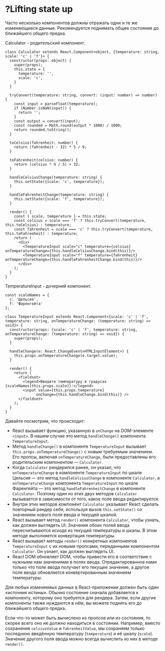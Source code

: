 # ?Lifting state up

Часто несколько компонентов должны отражать одни и те же изменяющиеся данные. Рекомендуется поднимать общее состояние до ближайшего общего предка.

Calculator - родительский компонент.

~~~
class Calculator extends React.Component<object, {temperature: string, scale: 'c' | 'f'}> {
  constructor(props: object) {
    super(props);
    this.state = {
      temperature: '',
      scale: 'c',
    }
  }

  tryConvert(temperature: string, convert: (input: number) => number) {
    const input = parseFloat(temperature);
    if (Number.isNaN(input)) {
      return '';
    }
    const output = convert(input);
    const rounded = Math.round(output * 1000) / 1000;
    return rounded.toString();
  }

  toCelsius(fahrenheit: number) {
    return (fahrenheit - 32) * 5 / 9;
  }

  toFahrenheit(celsius: number) {
    return (celsius * 9 / 5) + 32;
  }

  handleCelsiusChange(temperature: string) {
    this.setState({scale: 'c', temperature});
  }

  handleFahrenheitChange(temperature: string) {
    this.setState({scale: 'f', temperature});
  }

  render() {
    const { scale, temperature } = this.state;
    const celsius = scale === 'f' ? this.tryConvert(temperature, this.toCelsius) : temperature;
    const fahrenheit = scale === 'c' ? this.tryConvert(temperature, this.toFahrenheit) : temperature;
    return (
      <div>
        <TemperatureInput scale="c" temperature={celsius} onTemperatureChange={this.handleCelsiusChange.bind(this)}/>
        <TemperatureInput scale="f" temperature={fahrenheit} onTemperatureChange={this.handleFahrenheitChange.bind(this)}/>
      </div>
    );
  }
}
~~~

TemperatureInput - дочерний компонент.

~~~
const scaleNames = {
  c: 'Цельсия',
  f: 'Фаренгейта'
};

class TemperatureInput extends React.Component<{scale: 'c' | 'f', temperature: string, onTemperatureChange: (temperature: string) => void}> {
  constructor(props: {scale: 'c' | 'f', temperature: string, onTemperatureChange: (temperature: string) => void}) {
    super(props);
  }

  handleChange(e: React.ChangeEvent<HTMLInputElement>) {
    this.props.onTemperatureChange(e.target.value);
  }

  render() {
    return (
      <fieldset>
        <legend>Введите температуру в градусах {scaleNames[this.props.scale]}:</legend>
        <input value={this.props.temperature}
              onChange={this.handleChange.bind(this)} />
      </fieldset>
    );
  }
}
~~~

Давайте посмотрим, что происходит:

* React вызывает функцию, указанную в `onChange` на DOM-элементе `<input>`. В нашем случае это метод `handleChange()` компонента `TemperatureInput`.
* Метод `handleChange()` в компоненте `TemperatureInput` вызывает `this.props.onTemperatureChange()` с новым требуемым значением. Его пропсы, включая `onTemperatureChange`, были предоставлены его родительским компонентом — `Calculator`.
* Когда `Calculator` рендерился ранее, он указал, что `onTemperatureChange` в компоненте `TemperatureInput` по шкале Цельсия — это метод `handleCelsiusChange` в компоненте `Calculator`, а `onTemperatureChange` компонента `TemperatureInput` по шкале Фаренгейта — это метод `handleFahrenheitChange` в компоненте `Calculator`. Поэтому один из этих двух методов `Calculator` вызывается в зависимости от того, какое поле ввода редактируется.
* Внутри этих методов компонент `Calculator` указывает React сделать повторный рендер себя, используя вызов `this.setState()` со значением нового поля ввода и текущей шкалой.
* React вызывает метод `render()` компонента `Calculator`, чтобы узнать, как должен выглядеть UI. Значения обоих полей ввода пересчитываются исходя из текущей температуры и шкалы. В этом методе выполняется конвертация температуры.
* React вызывает методы `render()` конкретных компонентов `TemperatureInput` с их новыми пропсами, переданными компонентом `Calculator`. Он узнает, как должен выглядеть UI.
* React DOM обновляет DOM, чтобы привести его в соответствие с нужными нам значениями в полях ввода. Отредактированное нами только что поле ввода получает его текущее значение, а другое поле ввода обновляется конвертированным значением температуры.

Для любых изменяемых данных в React-приложении должен быть один «источник истины». Обычно состояние сначала добавляется к компоненту, которому оно требуется для рендера. Затем, если другие компоненты также нуждаются в нём, вы можете поднять его до ближайшего общего предка.

Если что-то может быть вычислено из пропсов или из состояния, то скорее всего оно не должно находиться в состоянии. Например, вместо сохранения `celsiusValue` и `fahrenheitValue`, мы сохраняем только последнюю введённую температуру (`temperature`) и её шкалу (`scale`). Значение другого поля ввода можно всегда вычислить из них в методе `render()`.
